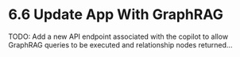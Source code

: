 # 6.6 Update App With GraphRAG

TODO: Add a new API endpoint associated with the copilot to allow GraphRAG queries to be executed and relationship nodes returned...